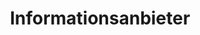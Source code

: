 ---
title: Informationsanbieter
custom_title:
  html: PAGES.PROVIDER
  menu: PAGES.PROVIDER_MENU_TITLE
visible: true
routes:
  default: '/informationsanbieter'
---